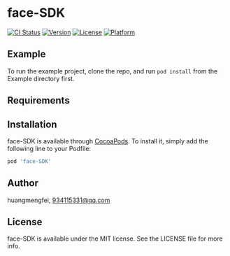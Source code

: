 # face-SDK

[![CI Status](https://img.shields.io/travis/huangmengfei/face-SDK.svg?style=flat)](https://travis-ci.org/huangmengfei/face-SDK)
[![Version](https://img.shields.io/cocoapods/v/face-SDK.svg?style=flat)](https://cocoapods.org/pods/face-SDK)
[![License](https://img.shields.io/cocoapods/l/face-SDK.svg?style=flat)](https://cocoapods.org/pods/face-SDK)
[![Platform](https://img.shields.io/cocoapods/p/face-SDK.svg?style=flat)](https://cocoapods.org/pods/face-SDK)

## Example

To run the example project, clone the repo, and run `pod install` from the Example directory first.

## Requirements

## Installation

face-SDK is available through [CocoaPods](https://cocoapods.org). To install
it, simply add the following line to your Podfile:

```ruby
pod 'face-SDK'
```

## Author

huangmengfei, 934115331@qq.com

## License

face-SDK is available under the MIT license. See the LICENSE file for more info.
